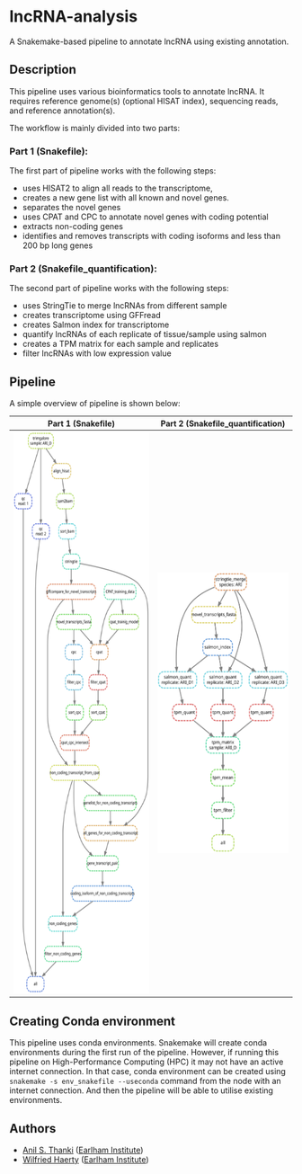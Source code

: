 # lncRNA-analysis
A Snakemake-based pipeline to annotate lncRNA using existing annotation. 

## Description
This pipeline uses various bioinformatics tools to annotate lncRNA. It requires reference genome(s) (optional HISAT index), sequencing reads, and reference annotation(s).

The workflow is mainly divided into two parts:

### Part 1 (Snakefile):
The first part of pipeline works with the following steps:
* uses HISAT2 to align all reads to the transcriptome, 
* creates a new gene list with all known and novel genes.
* separates the novel genes 
* uses CPAT and CPC to annotate novel genes with coding potential
* extracts non-coding genes
* identifies and removes transcripts with coding isoforms and less than 200 bp long genes

### Part 2 (Snakefile_quantification):
The second part of pipeline works with the following steps:
* uses StringTie to merge lncRNAs from different sample 
* creates transcriptome using GFFread
* creates Salmon index for transcriptome 
* quantify lncRNAs of each replicate of tissue/sample using salmon
* creates a TPM matrix for each sample and replicates
* filter lncRNAs with low expression value

## Pipeline
A simple overview of pipeline is shown below:

Part 1 (Snakefile)          |  Part 2 (Snakefile_quantification)
:-------------------------:|:-------------------------:
<img src="img/lncRNA-step1.svg" height=1000px title="pipeline-overview" /> | <img src="img/salmon_quantification.svg" height=500px title="pipeline-overview" />

## Creating Conda environment
This pipeline uses conda environments. Snakemake will create conda environments during the first run of the pipeline. However, if running this pipeline on High-Performance Computing (HPC) it may not have an active internet connection. In that case, conda environment can be created using `snakemake -s env_snakefile --useconda` command from the node with an internet connection. And then the pipeline will be able to utilise existing environments.

## Authors
- [Anil S. Thanki](https://www.earlham.ac.uk/anil-thanki) ([Earlham Institute](https://www.earlham.ac.uk/))
- [Wilfried Haerty](https://www.earlham.ac.uk/wilfried-haerty) ([Earlham Institute](https://www.earlham.ac.uk/))


